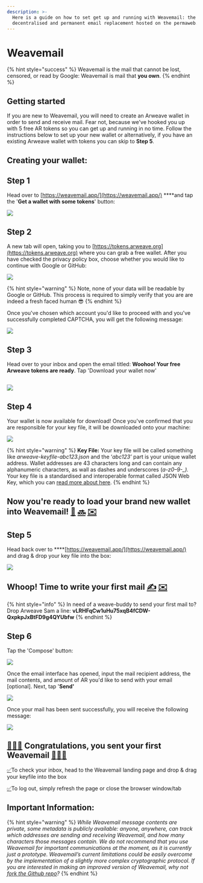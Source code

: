 ```yaml
---
description: >-
  Here is a guide on how to set get up and running with Weavemail: the
  decentralised and permanent email replacement hosted on the permaweb.
---
```


# Weavemail

{% hint style="success" %}
Weavemail is the mail that cannot be lost, censored, or read by Google: Weavemail is mail that **you own**.
{% endhint %}

## **Getting started**

If you are new to Weavemail, you will need to create an Arweave wallet in order to send and receive mail. Fear not, because we've hooked you up with 5 free AR tokens so you can get up and running in no time. Follow the instructions below to set up your new wallet or alternatively, if you have an existing Arweave wallet with tokens you can skip to **Step 5**.

## **Creating your wallet:** 

## **Step 1** 

Head over to [https://weavemail.app/](https://weavemail.app/) ****and tap the '**Get a wallet with some tokens**' button:

![](../.gitbook/assets/new-1.png)

## **Step 2**

A new tab will open, taking you to [https://tokens.arweave.org](https://tokens.arweave.org) where you can grab a free wallet. After you have checked the privacy policy box, choose whether you would like to continue with Google or GitHub:

![](../.gitbook/assets/1.png)

{% hint style="warning" %}
Note, none of your data will be readable by Google or GitHub. This process is required to simply verify that you are are indeed a fresh faced human 😎 
{% endhint %}

Once you've chosen which account you'd like to proceed with and you've successfully completed CAPTCHA, you will get the following message:

![](../.gitbook/assets/3.png)

## **Step 3**

Head over to your inbox and open the email titled: **Woohoo! Your free Arweave tokens are ready**. Tap 'Download your wallet now' 

## 

![](../.gitbook/assets/4%20%282%29.png)

## **Step 4**

Your wallet is now available for download! Once you've confirmed that you are responsible for your key file, it will be downloaded onto your machine: 

![](../.gitbook/assets/5%20%282%29.png)

{% hint style="warning" %}
**Key File:** Your key file will be called something like _arweave-keyfile-abc123.json_ and the ‘_abc123’_ part is your unique wallet address. Wallet addresses are 43 characters long and can contain any alphanumeric characters, as wall as dashes and underscores \(_a-z0–9-\_\)._ Your key file is a standardised and interoperable format called JSON Web Key, which you can [read more about here](https://tools.ietf.org/html/rfc7517).
{% endhint %}

## **Now you're ready to load your brand new wallet into Weavemail!** [🎉](https://emojipedia.org/party-popper/) [🔜](https://emojipedia.org/soon-with-rightwards-arrow-above/) [✉️](https://emojipedia.org/envelope/)

## **Step 5**

Head back over to ****[https://weavemail.app/](https://weavemail.app/) and drag & drop your key file into the box: 

![](../.gitbook/assets/2%20%282%29.png)

## **Whoop! Time to write your first mail** [✍️](https://emojipedia.org/writing-hand/) [✉️](https://emojipedia.org/envelope/)

{% hint style="info" %}
In need of a weave-buddy to send your first mail to? Drop Arweave Sam a line: **vLRHFqCw1uHu75xqB4fCDW-QxpkpJxBtFD9g4QYUbfw**
{% endhint %}

## **Step 6**

Tap the 'Compose' button:

![](../.gitbook/assets/3%20%282%29.png)

Once the email interface has opened, input the mail recipient address, the mail contents, and amount of AR you'd like to send with your email \[optional\]. Next, tap '**Send'** 

![](../.gitbook/assets/4%20%281%29.png)

Once your mail has been sent successfully, you will receive the following message: 

![](../.gitbook/assets/5%20%281%29.png)

## [🚀](https://emojipedia.org/rocket/)[🚀](https://emojipedia.org/rocket/)[🚀](https://emojipedia.org/rocket/) Congratulations, you sent your first Weavemail [🚀](https://emojipedia.org/rocket/)[🚀](https://emojipedia.org/rocket/)[🚀](https://emojipedia.org/rocket/)

[✅](https://emojipedia.org/white-heavy-check-mark/)To check your inbox, head to the Weavemail landing page and drop & drag your keyfile into the box 

[✅](https://emojipedia.org/white-heavy-check-mark/)To log out, simply refresh the page or close the browser window/tab

## Important Information:

{% hint style="warning" %}
_While Weavemail message contents are private, some metadata is publicly available: anyone, anywhere, can track which addresses are sending and receiving Weavemail, and how many characters those messages contain. We do not recommend that you use Weavemail for important communications at the moment, as it is currently just a prototype. Weavemail’s current limitations could be easily overcome by the implementation of a slightly more complex cryptographic protocol. If you are interested in making an improved version of Weavemail, why not_ [_fork the Github repo_](https://github.com/ArweaveTeam/weavemail)_?_
{% endhint %}



## 

